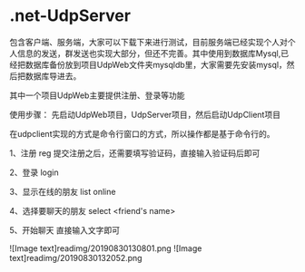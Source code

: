 # .net-UdpServer

包含客户端、服务端，大家可以下载下来进行测试，目前服务端已经实现个人对个人信息的发送，群发送也实现大部分，但还不完善。其中使用到数据库Mysql,已经把数据库备份放到项目UdpWeb文件夹mysqldb里，大家需要先安装mysql，然后把数据库导进去。

其中一个项目UdpWeb主要提供注册、登录等功能

使用步骤：
先启动UdpWeb项目，UdpServer项目，然后启动UdpClient项目

在udpclient实现的方式是命令行窗口的方式，所以操作都是基于命令行的。


1、注册
reg <username> <password> <nickname>
  提交注册之后，还需要填写验证码，直接输入验证码后即可

2、登录
login <username> <password>
  
3、显示在线的朋友
list online

4、选择要聊天的朋友
select <friend's name>

5、开始聊天
直接输入文字即可

![Image text]readimg/20190830130801.png
![Image text]readimg/20190830132052.png
